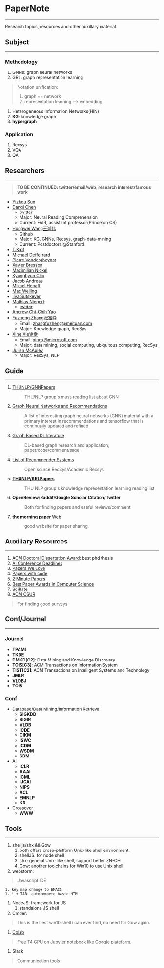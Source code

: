# PaperNote
---
Research topics, resources and other auxillary material

## Subject
---
### Methodology
1. GNNs: graph neural networks
1. GRL: graph representation learning
  > Notation unification:
  >   1. graph == network
  >   1. representation learning --> embedding
1. Heterogeneous Information Networks(HIN)
  1. **KG**: knowledge graph
  1. **hypergraph**

### Application
1. Recsys
1. VQA
1. QA

## Researchers
---
> **TO BE CONTINUED: twitter/email/web, research interest/famous work**
* [Yizhou Sun](http://web.cs.ucla.edu/~yzsun/)
* [Danqi Chen](https://cs.stanford.edu/~danqi/)
  * [twitter](https://twitter.com/danqi_chen)
  * Major: Neural Reading Comprehension
  * Current: FAIR, assistant professor(Princeton CS)
* [Hongwei Wang王鸿伟](https://hwwang55.github.io/)
  * [Github](https://github.com/hwwang55)
  * Major: KG, GNNs, Recsys, graph-data-mining
  * Current: Postdoctoral@Stanford
* [T.Kipf](http://tkipf.github.io/)
* [Michael Defferrard](http://deff.ch/)
* [Pierre Vandergheynst](https://about.me/pierre_vandergheynst)
* [Xavier Bresson](https://twitter.com/xbresson)
* [Maximilian Nickel](https://mnick.github.io/)
* [Kyunghyun Cho](http://www.kyunghyuncho.me/)
* [Jacob Andreas](https://people.eecs.berkeley.edu/~jda/)
* [Mikael Henaff](http://www.mikaelhenaff.net/)
* [Max Welling](https://twitter.com/wellingmax)
* [Ilya Sutskever](https://twitter.com/ilyasut)
* [Mathias Niepert](http://www.matlog.net/): 
  * [twitter](https://twitter.com/Mniepert)
* [Andrew Chi-Chih Yao](http://iiis.tsinghua.edu.cn/en/yao/)
* [Fuzheng Zhang张富峥]()
  * Email: zhangfuzheng@meituan.com
  * Major: Knowledge graph, RecSys
* [Xing Xie谢幸](https://www.microsoft.com/en-us/research/people/xingx/)
  * Email: xingx@microsoft.com
  * Major: data mining, social computing, ubiquitous computing, RecSys
* [Julian McAuley](https://cseweb.ucsd.edu/~jmcauley/)
  * Major: RecSys, NLP

## Guide
---
1. [THUNLP/GNNPapers](https://github.com/thunlp/GNNPapers)
    > THU/NLP group's must-reading list about GNN
1. [Graph Neural Networks and Recommendations](https://github.com/yazdotai/graph-networks)
    > A list of interesting graph neural networks (GNN) material with a primary interest in recommendations and tensorflow that is continually updated and refined
1. [Graph Based DL literature](https://github.com/naganandy/graph-based-deep-learning-literature/blob/master/conference-publications/README.md)
    > DL-based graph research and application, paper/code/comment/slide
1. [List of Recommender Systems](https://github.com/grahamjenson/list_of_recommender_systems)
    > Open source RecSys/Academic Recsys
1. [**THUNLP/KRLPapers**](https://github.com/thunlp/KRLPapers)
    > THU NLP group's knowledge representation learning reading list
1. **OpenReview**/**Raddit**/**Google Scholar Citation**/**Twitter**
    > Both for finding papers and useful reviews/comment
1. **the morning paper** [Web](https://blog.acolyer.org/)
    > good website for paper sharing

## Auxiliary Resources
---
1. [ACM Doctoral Dissertation Award](https://awards.acm.org/doctoral-dissertation/award-winners): best phd thesis
1. [AI Conference Deadlines](https://aideadlin.es/)
1. [Papers We Love](https://github.com/papers-we-love/papers-we-love)
1. [Papers with code](https://paperswithcode.com/sota)
1. [2 Minute Papers](https://www.youtube.com/user/keeroyz)
1. [Best Paper Awards in Computer Science](http://jeffhuang.com/best_paper_awards.html)
1. [SciRate](https://scirate.com/)
1. [ACM CSUR](https://csur.acm.org/index.cfm)
  > For finding good surveys

## Conf/Journal
---
### Journel
* **TPAMI**
* **TKDE**
* **DMKD[C2]**: Data Mining and Knowledge Discovery
* **TOIS[C3]**: ACM Transactions on Information System
* **TIST[C2]**: ACM Transactions on Intelligent Systems and Technology
* **JMLR**
* **VLDBJ**
* **TOIS**
### Conf
* Database/Data Mining/Information Retrieval
  * **SIGKDD**
  * **SIGIR**
  * **VLDB**
  * **ICDE**
  * **CIKM**
  * **ISWC**
  * **ICDM**
  * **WSDM**
  * **SDM**
* AI
  * **ICLR**
  * **AAAI**
  * **ICML**
  * **IJCAI**
  * **NIPS**
  * **ACL**
  * **EMNLP**
  * **KR**
* Crossover
  * **WWW**

## Tools
---

1. shelljs/shx && Gow
    1. both offers cross-platform Unix-like shell environment.
    1. shellJS: for node shell
    1. shx: general Unix-like shell, support better ZN-CH
    1. Gow: another toolchains for Win10 to use Unix shell
1. webstorm: 
> Javascript IDE

    1. key map change to EMACS
    1. ! + TAB: autocompete basic HTML
1. NodeJS: framework for JS
    1. standalone JS shell
1. Cmder:
> This is the best win10 shell i can ever find, no need for Gow again.
1. [Colab](https://colab.research.google.com/)
> Free T4 GPU on Jupyter notebook like Google plateform.
1. Slack
> Communication tools
